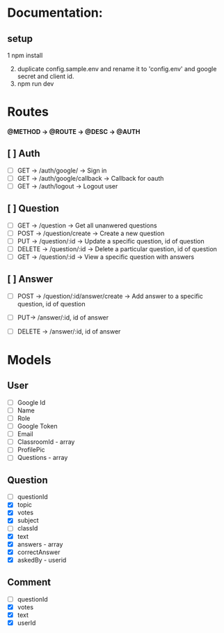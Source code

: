 # Documentation:

## setup

1 npm install

2. duplicate config.sample.env and rename it to 'config.env' and google secret and client id.
3. npm run dev

# Routes

#### @METHOD -> @ROUTE -> @DESC -> @AUTH

## [ ] Auth
- [ ] GET -> /auth/google/ -> Sign in
- [ ] GET -> /auth/google/callback -> Callback for oauth
- [ ] GET -> /auth/logout -> Logout user

## [ ] Question
- [ ] GET -> /question -> Get all unanwered questions
- [ ] POST -> /question/create -> Create a new question
- [ ] PUT -> /question/:id -> Update a specific question, id of question
- [ ] DELETE -> /question/:id -> Delete a particular question, id of question
- [ ] GET -> /question/:id -> View a specific question with answers

## [ ] Answer
- [ ] POST -> /question/:id/answer/create -> Add answer to a specific question, id of question
- [ ] PUT-> /answer/:id, id of answer
- [ ] DELETE -> /answer/:id, id of answer


# Models

## User

- [ ] Google Id
- [ ] Name
- [ ] Role
- [ ] Google Token
- [ ] Email
- [ ] ClassroomId - array
- [ ] ProfilePic
- [ ] Questions - array

## Question

- [ ] questionId
- [x] topic
- [x] votes
- [x] subject
- [ ] classId
- [x] text
- [x] answers - array
- [x] correctAnswer
- [x] askedBy - userid

## Comment

- [ ] questionId
- [x] votes
- [x] text
- [x] userId
